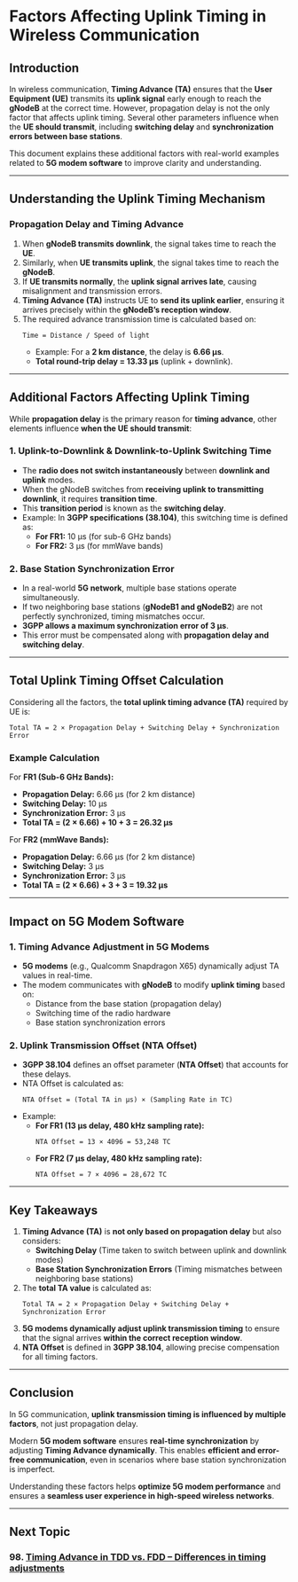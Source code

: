 # **Factors Affecting Uplink Timing in Wireless Communication**

## **Introduction**
In wireless communication, **Timing Advance (TA)** ensures that the **User Equipment (UE)** transmits its **uplink signal** early enough to reach the **gNodeB** at the correct time. However, propagation delay is not the only factor that affects uplink timing. Several other parameters influence when the **UE should transmit**, including **switching delay** and **synchronization errors between base stations**.

This document explains these additional factors with real-world examples related to **5G modem software** to improve clarity and understanding.

---

## **Understanding the Uplink Timing Mechanism**
### **Propagation Delay and Timing Advance**
1. When **gNodeB transmits downlink**, the signal takes time to reach the **UE**.
2. Similarly, when **UE transmits uplink**, the signal takes time to reach the **gNodeB**.
3. If **UE transmits normally**, the **uplink signal arrives late**, causing misalignment and transmission errors.
4. **Timing Advance (TA)** instructs UE to **send its uplink earlier**, ensuring it arrives precisely within the **gNodeB’s reception window**.
5. The required advance transmission time is calculated based on:
   ```
   Time = Distance / Speed of light
   ```
   - Example: For a **2 km distance**, the delay is **6.66 µs**.
   - **Total round-trip delay = 13.33 µs** (uplink + downlink).

---

## **Additional Factors Affecting Uplink Timing**
While **propagation delay** is the primary reason for **timing advance**, other elements influence **when the UE should transmit**:

### **1. Uplink-to-Downlink & Downlink-to-Uplink Switching Time**
- The **radio does not switch instantaneously** between **downlink and uplink** modes.
- When the gNodeB switches from **receiving uplink to transmitting downlink**, it requires **transition time**.
- This **transition period** is known as the **switching delay**.
- Example: In **3GPP specifications (38.104)**, this switching time is defined as:
  - **For FR1:** 10 µs (for sub-6 GHz bands)
  - **For FR2:** 3 µs (for mmWave bands)

### **2. Base Station Synchronization Error**
- In a real-world **5G network**, multiple base stations operate simultaneously.
- If two neighboring base stations (**gNodeB1 and gNodeB2**) are not perfectly synchronized, timing mismatches occur.
- **3GPP allows a maximum synchronization error of 3 µs**.
- This error must be compensated along with **propagation delay and switching delay**.

---

## **Total Uplink Timing Offset Calculation**
Considering all the factors, the **total uplink timing advance (TA)** required by UE is:
```
Total TA = 2 × Propagation Delay + Switching Delay + Synchronization Error
```
### **Example Calculation**
For **FR1 (Sub-6 GHz Bands):**
- **Propagation Delay:** 6.66 µs (for 2 km distance)
- **Switching Delay:** 10 µs
- **Synchronization Error:** 3 µs
- **Total TA = (2 × 6.66) + 10 + 3 = 26.32 µs**

For **FR2 (mmWave Bands):**
- **Propagation Delay:** 6.66 µs (for 2 km distance)
- **Switching Delay:** 3 µs
- **Synchronization Error:** 3 µs
- **Total TA = (2 × 6.66) + 3 + 3 = 19.32 µs**

---

## **Impact on 5G Modem Software**
### **1. Timing Advance Adjustment in 5G Modems**
- **5G modems** (e.g., Qualcomm Snapdragon X65) dynamically adjust TA values in real-time.
- The modem communicates with **gNodeB** to modify **uplink timing** based on:
  - Distance from the base station (propagation delay)
  - Switching time of the radio hardware
  - Base station synchronization errors

### **2. Uplink Transmission Offset (NTA Offset)**
- **3GPP 38.104** defines an offset parameter (**NTA Offset**) that accounts for these delays.
- NTA Offset is calculated as:
  ```
  NTA Offset = (Total TA in µs) × (Sampling Rate in TC)
  ```
- Example:
  - **For FR1 (13 µs delay, 480 kHz sampling rate):**
    ```
    NTA Offset = 13 × 4096 = 53,248 TC
    ```
  - **For FR2 (7 µs delay, 480 kHz sampling rate):**
    ```
    NTA Offset = 7 × 4096 = 28,672 TC
    ```

---

## **Key Takeaways**
1. **Timing Advance (TA)** is **not only based on propagation delay** but also considers:
   - **Switching Delay** (Time taken to switch between uplink and downlink modes)
   - **Base Station Synchronization Errors** (Timing mismatches between neighboring base stations)
2. The **total TA value** is calculated as:
   ```
   Total TA = 2 × Propagation Delay + Switching Delay + Synchronization Error
   ```
3. **5G modems dynamically adjust uplink transmission timing** to ensure that the signal arrives **within the correct reception window**.
4. **NTA Offset** is defined in **3GPP 38.104**, allowing precise compensation for all timing factors.

---

## **Conclusion**
In 5G communication, **uplink transmission timing is influenced by multiple factors**, not just propagation delay.

Modern **5G modem software** ensures **real-time synchronization** by adjusting **Timing Advance dynamically**. This enables **efficient and error-free communication**, even in scenarios where base station synchronization is imperfect.

Understanding these factors helps **optimize 5G modem performance** and ensures a **seamless user experience in high-speed wireless networks**.



---
## Next Topic
### 98. [Timing Advance in TDD vs. FDD – Differences in timing adjustments](TA_in_TDD_vs_FDD.md) 
